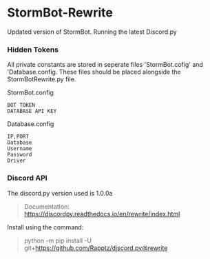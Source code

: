 # StormBot-Rewrite
Updated version of StormBot. Running the latest Discord.py

### Hidden Tokens
All private constants are stored in seperate files 'StormBot.cofig' and 'Database.config. These files should be placed alongside the StormBotRewrite.py file. 

StormBot.config
```
BOT TOKEN
DATABASE API KEY
```

Database.config
```
IP,PORT
Database
Username
Password
Driver
```

### Discord API
The discord.py version used is 1.0.0a
> Documentation: https://discordpy.readthedocs.io/en/rewrite/index.html

Install using the command:
> python -m pip install -U git+https://github.com/Rapptz/discord.py@rewrite
